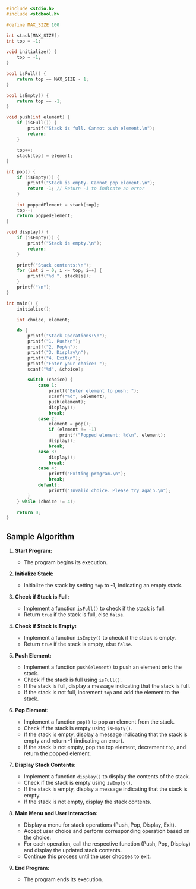 ```c
#include <stdio.h>
#include <stdbool.h>

#define MAX_SIZE 100

int stack[MAX_SIZE];
int top = -1;

void initialize() {
    top = -1;
}

bool isFull() {
    return top == MAX_SIZE - 1;
}

bool isEmpty() {
    return top == -1;
}

void push(int element) {
    if (isFull()) {
        printf("Stack is full. Cannot push element.\n");
        return;
    }

    top++;
    stack[top] = element;
}

int pop() {
    if (isEmpty()) {
        printf("Stack is empty. Cannot pop element.\n");
        return -1; // Return -1 to indicate an error
    }

    int poppedElement = stack[top];
    top--;
    return poppedElement;
}

void display() {
    if (isEmpty()) {
        printf("Stack is empty.\n");
        return;
    }

    printf("Stack contents:\n");
    for (int i = 0; i <= top; i++) {
        printf("%d ", stack[i]);
    }
    printf("\n");
}

int main() {
    initialize();

    int choice, element;

    do {
        printf("Stack Operations:\n");
        printf("1. Push\n");
        printf("2. Pop\n");
        printf("3. Display\n");
        printf("4. Exit\n");
        printf("Enter your choice: ");
        scanf("%d", &choice);

        switch (choice) {
            case 1:
                printf("Enter element to push: ");
                scanf("%d", &element);
                push(element);
                display();
                break;
            case 2:
                element = pop();
                if (element != -1)
                    printf("Popped element: %d\n", element);
                display();
                break;
            case 3:
                display();
                break;
            case 4:
                printf("Exiting program.\n");
                break;
            default:
                printf("Invalid choice. Please try again.\n");
        }
    } while (choice != 4);

    return 0;
}
```

## Sample Algorithm

1. **Start Program:**
   - The program begins its execution.

2. **Initialize Stack:**
   - Initialize the stack by setting `top` to -1, indicating an empty stack.

3. **Check if Stack is Full:**
   - Implement a function `isFull()` to check if the stack is full.
   - Return `true` if the stack is full, else `false`.

4. **Check if Stack is Empty:**
   - Implement a function `isEmpty()` to check if the stack is empty.
   - Return `true` if the stack is empty, else `false`.

5. **Push Element:**
   - Implement a function `push(element)` to push an element onto the stack.
   - Check if the stack is full using `isFull()`.
   - If the stack is full, display a message indicating that the stack is full.
   - If the stack is not full, increment `top` and add the element to the stack.

6. **Pop Element:**
   - Implement a function `pop()` to pop an element from the stack.
   - Check if the stack is empty using `isEmpty()`.
   - If the stack is empty, display a message indicating that the stack is empty and return -1 (indicating an error).
   - If the stack is not empty, pop the top element, decrement `top`, and return the popped element.

7. **Display Stack Contents:**
   - Implement a function `display()` to display the contents of the stack.
   - Check if the stack is empty using `isEmpty()`.
   - If the stack is empty, display a message indicating that the stack is empty.
   - If the stack is not empty, display the stack contents.

8. **Main Menu and User Interaction:**
   - Display a menu for stack operations (Push, Pop, Display, Exit).
   - Accept user choice and perform corresponding operation based on the choice.
   - For each operation, call the respective function (Push, Pop, Display) and display the updated stack contents.
   - Continue this process until the user chooses to exit.

9. **End Program:**
   - The program ends its execution.

